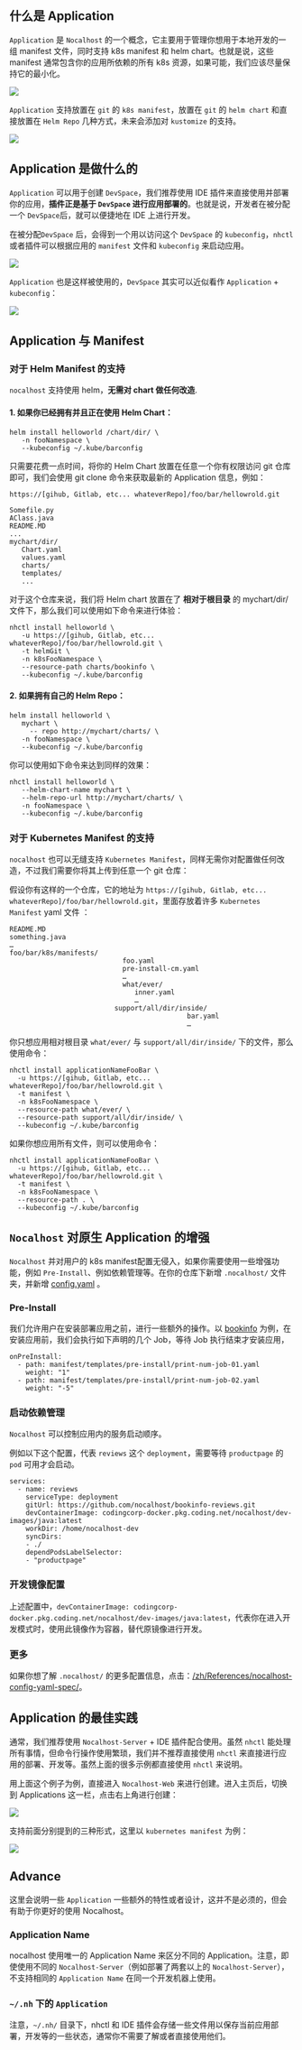 ## 什么是 Application

`Application` 是 `Nocalhost` 的一个概念，它主要用于管理你想用于本地开发的一组 manifest 文件，同时支持 k8s manifest 和 helm chart。也就是说，这些 manifest 通常包含你的应用所依赖的所有 k8s 资源，如果可能，我们应该尽量保持它的最小化。

![](../../assets/images/concept/what-is-application.png)

`Application` 支持放置在 `git` 的 `k8s manifest`，放置在 `git` 的 `helm chart` 和直接放置在 `Helm Repo` 几种方式，未来会添加对 `kustomize` 的支持。 

![](../../assets/images/concept/diffrent-type-of-application.png)

## Application 是做什么的

`Application` 可以用于创建 `DevSpace`，我们推荐使用 IDE 插件来直接使用并部署你的应用，**插件正是基于 `DevSpace` 进行应用部署的**。也就是说，开发者在被分配一个 `DevSpace`后，就可以便捷地在 IDE 上进行开发。



在被分配`DevSpace` 后，会得到一个用以访问这个 `DevSpace` 的 `kubeconfig`，`nhctl` 或者插件可以根据应用的 `manifest` 文件和 `kubeconfig` 来启动应用。

![](../../assets/images/concept/manifest-and-kubeconfig.png)

`Application` 也是这样被使用的，`DevSpace` 其实可以近似看作 `Application` + `kubeconfig`：

![](../../assets/images/concept/application-and-space.png)

## Application 与 Manifest

### 对于 Helm Manifest 的支持

`nocalhost` 支持使用 helm，**无需对 chart 做任何改造**.


#### 1. 如果你已经拥有并且正在使用 Helm Chart：

```
helm install helloworld /chart/dir/ \ 
   -n fooNamespace \
   --kubeconfig ~/.kube/barconfig
```



只需要花费一点时间，将你的 Helm Chart 放置在任意一个你有权限访问 git 仓库即可，我们会使用 git clone 命令来获取最新的 Application 信息，例如：

```
https://[gihub, Gitlab, etc... whateverRepo]/foo/bar/hellowrold.git

Somefile.py
AClass.java
README.MD
...
mychart/dir/
   Chart.yaml
   values.yaml
   charts/
   templates/
   ...
```

对于这个仓库来说，我们将 Helm chart 放置在了 **相对于根目录** 的 mychart/dir/ 文件下，那么我们可以使用如下命令来进行体验：

```
nhctl install helloworld \
   -u https://[gihub, Gitlab, etc... whateverRepo]/foo/bar/hellowrold.git \
   -t helmGit \
   -n k8sFooNamespace \
   --resource-path charts/bookinfo \
   --kubeconfig ~/.kube/barconfig
```

#### 2. 如果拥有自己的 Helm Repo：

```
helm install helloworld \
   mychart \
	 -- repo http://mychart/charts/ \
   -n fooNamespace \
   --kubeconfig ~/.kube/barconfig
```

你可以使用如下命令来达到同样的效果：

```
nhctl install helloworld \
   --helm-chart-name mychart \
   --helm-repo-url http://mychart/charts/ \ 
   -n fooNamespace \
   --kubeconfig ~/.kube/barconfig
```

### 对于 Kubernetes Manifest 的支持

`nocalhost` 也可以无缝支持 `Kubernetes Manifest`，同样无需你对配置做任何改造，不过我们需要你将其上传到任意一个 git 仓库：

假设你有这样的一个仓库，它的地址为 `https://[gihub, Gitlab, etc... whateverRepo]/foo/bar/hellowrold.git`，里面存放着许多 `Kubernetes Manifest` yaml 文件 ：

```
README.MD
something.java
…
foo/bar/k8s/manifests/
                 			foo.yaml
                 			pre-install-cm.yaml
                		 	…
                 			what/ever/
                               inner.yaml
                               …
                		  support/all/dir/inside/
                                            bar.yaml
                                            …
```

你只想应用相对根目录 `what/ever/` 与 `support/all/dir/inside/` 下的文件，那么使用命令：

```
nhctl install applicationNameFooBar \
  -u https://[gihub, Gitlab, etc... whateverRepo]/foo/bar/hellowrold.git \
  -t manifest \ 
  -n k8sFooNamespace \
  --resource-path what/ever/ \
  --resource-path support/all/dir/inside/ \
  --kubeconfig ~/.kube/barconfig
```

如果你想应用所有文件，则可以使用命令：

```
nhctl install applicationNameFooBar \
  -u https://[gihub, Gitlab, etc... whateverRepo]/foo/bar/hellowrold.git \
  -t manifest \ 
  -n k8sFooNamespace \
  --resource-path . \
  --kubeconfig ~/.kube/barconfig
```

## `Nocalhost` 对原生 Application 的增强

`Nocalhost` 并对用户的 k8s manifest配置无侵入，如果你需要使用一些增强功能，例如 `Pre-Install`、例如依赖管理等。在你的仓库下新增 `.nocalhost/` 文件夹，并新增 [config.yaml](https://github.com/nocalhost/bookinfo/blob/main/.nocalhost/config.yaml) 。


### Pre-Install

我们允许用户在安装部署应用之前，进行一些额外的操作。以 [bookinfo](https://github.com/nocalhost/bookinfo) 为例，在安装应用前，我们会执行如下声明的几个 Job，等待 Job 执行结束才安装应用，

```
onPreInstall:
  - path: manifest/templates/pre-install/print-num-job-01.yaml
    weight: "1"
  - path: manifest/templates/pre-install/print-num-job-02.yaml
    weight: "-5"
```

### 启动依赖管理

`Nocalhost` 可以控制应用内的服务启动顺序。

例如以下这个配置，代表 `reviews` 这个 `deployment`，需要等待 `productpage` 的 `pod` 可用才会启动。

```
services:
  - name: reviews
    serviceType: deployment
    gitUrl: https://github.com/nocalhost/bookinfo-reviews.git
    devContainerImage: codingcorp-docker.pkg.coding.net/nocalhost/dev-images/java:latest
    workDir: /home/nocalhost-dev
    syncDirs:
    - ./
    dependPodsLabelSelector:
    - "productpage"
```

### 开发镜像配置

上述配置中，`devContainerImage: codingcorp-docker.pkg.coding.net/nocalhost/dev-images/java:latest`，代表你在进入开发模式时，使用此镜像作为容器，替代原镜像进行开发。

### 更多

如果你想了解 `.nocalhost/` 的更多配置信息，点击：[/zh/References/nocalhost-config-yaml-spec/](/zh/References/nocalhost-config-yaml-spec/)。

## Application 的最佳实践

通常，我们推荐使用 `Nocalhost-Server` + IDE 插件配合使用。虽然 `nhctl` 能处理所有事情，但命令行操作使用繁琐，我们并不推荐直接使用 `nhctl` 来直接进行应用的部署、开发等。虽然上面的很多示例都直接使用 `nhctl` 来说明。


用上面这个例子为例，直接进入 `Nocalhost-Web` 来进行创建。进入主页后，切换到 Applications 这一栏，点击右上角进行创建：

![](../../assets/images/concept/create-application.png)

支持前面分别提到的三种形式，这里以 `kubernetes manifest` 为例：

![](../../assets/images/concept/create-application-detail.png)

## Advance

这里会说明一些 `Application` 一些额外的特性或者设计，这并不是必须的，但会有助于你更好的使用 Nocalhost。

### Application Name

nocalhost 使用唯一的 Application Name 来区分不同的 Application。注意，即使使用不同的 `Nocalhost-Server`（例如部署了两套以上的 `Nocalhost-Server`），不支持相同的 `Application Name` 在同一个开发机器上使用。

### `~/.nh` 下的 `Application`

注意，`~/.nh/` 目录下，nhctl 和 IDE 插件会存储一些文件用以保存当前应用部署，开发等的一些状态，通常你不需要了解或者直接使用他们。


